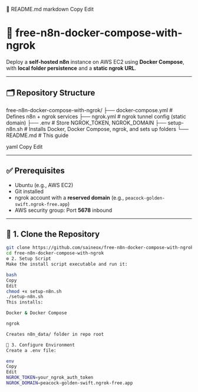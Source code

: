 📘 README.md
markdown
Copy
Edit
# 🚀 free-n8n-docker-compose-with-ngrok

Deploy a **self-hosted n8n** instance on AWS EC2 using **Docker Compose**, with **local folder persistence** and a **static ngrok URL**.

---

## 🗂️ Repository Structure

free-n8n-docker-compose-with-ngrok/
├── docker-compose.yml # Defines n8n + ngrok services
├── ngrok.yml # ngrok tunnel config (static domain)
├── .env # Store NGROK_TOKEN, NGROK_DOMAIN
├── setup-n8n.sh # Installs Docker, Docker Compose, ngrok, and sets up folders
└── README.md # This guide

yaml
Copy
Edit

---

## ✅ Prerequisites

- Ubuntu (e.g., AWS EC2)
- Git installed
- ngrok account with a **reserved domain** (e.g., `peacock-golden-swift.ngrok-free.app`)
- AWS security group: Port **5678** inbound

---

## 🚀 1. Clone the Repository

```bash
git clone https://github.com/saineox/free-n8n-docker-compose-with-ngrok.git
cd free-n8n-docker-compose-with-ngrok
⚙️ 2. Setup Script
Make the install script executable and run it:

bash
Copy
Edit
chmod +x setup-n8n.sh
./setup-n8n.sh
This installs:

Docker & Docker Compose

ngrok

Creates n8n_data/ folder in repo root

🔐 3. Configure Environment
Create a .env file:

env
Copy
Edit
NGROK_TOKEN=your_ngrok_auth_token
NGROK_DOMAIN=peacock-golden-swift.ngrok-free.app
